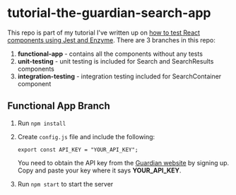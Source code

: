 # tutorial-the-guardian-search-app

This repo is part of my tutorial I've written up on [how to test React components using Jest and Enzyme](#). There are 3 branches in this repo:

1.  **functional-app** - contains all the components without any tests
1.  **unit-testing** - unit testing is included for Search and SearchResults components
1.  **integration-testing** - integration testing included for SearchContainer component

## Functional App Branch

1.  Run `npm install`
1.  Create `config.js` file and include the following:

    ```
    export const API_KEY = "YOUR_API_KEY";
    ```

    You need to obtain the API key from the [Guardian website](http://open-platform.theguardian.com/access/) by signing up. Copy and paste your key where it says **YOUR_API_KEY**.

1.  Run `npm start` to start the server
